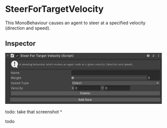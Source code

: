 # SteerForTargetVelocity

This MonoBehaviour causes an agent to steer at a specified velocity (direction and speed).

## Inspector

![EntityIdentity Inspector](../../../../images/SteerForTargetVelocityInspector.png)

todo: take that screenshot ^

todo
